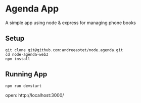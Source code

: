 # Agenda App

A simple app  using node & express  for managing phone books

## Setup

```
git clone git@github.com:andreeaotet/node.agenda.git
cd node-agenda-web3
npm install
```

## Running App

```
npm run devstart
```

open: http://localhost:3000/

